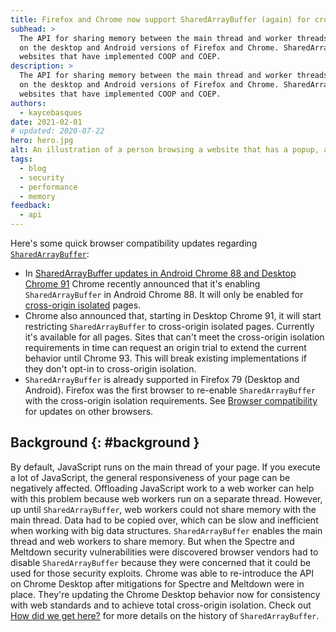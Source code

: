 ```yaml
---
title: Firefox and Chrome now support SharedArrayBuffer (again) for cross-origin isolated pages
subhead: >
  The API for sharing memory between the main thread and worker threads is available (again)
  on the desktop and Android versions of Firefox and Chrome. SharedArrayBuffer is only available for
  websites that have implemented COOP and COEP.
description: >
  The API for sharing memory between the main thread and worker threads is available (again)
  on the desktop and Android versions of Firefox and Chrome. SharedArrayBuffer is only available for
  websites that have implemented COOP and COEP.
authors:
  - kaycebasques
date: 2021-02-01
# updated: 2020-07-22
hero: hero.jpg
alt: An illustration of a person browsing a website that has a popup, an iframe, and an image.
tags:
  - blog
  - security
  - performance
  - memory
feedback:
  - api
---
```


Here's some quick browser compatibility updates regarding [`SharedArrayBuffer`][mdn]:

* In [SharedArrayBuffer updates in Android Chrome 88 and
  Desktop Chrome 91][announcement] Chrome recently announced that
  it's enabling `SharedArrayBuffer` in Android Chrome 88.
  It will only be enabled for [cross-origin isolated](/coop-coep/) pages.
* Chrome also announced that, starting in Desktop Chrome 91, it will start
  restricting `SharedArrayBuffer` to cross-origin isolated pages.
  Currently it's available for all pages. Sites that can't meet the cross-origin
  isolation requirements in time can request an origin trial to extend the
  current behavior until Chrome 93. This will break existing implementations
  if they don't opt-in to cross-origin isolation.
* `SharedArrayBuffer` is already supported in Firefox 79 (Desktop and Android).
  Firefox was the first browser to re-enable `SharedArrayBuffer` with the
  cross-origin isolation requirements. See [Browser compatibility][compat] for
  updates on other browsers.

## Background {: #background }

By default, JavaScript runs on the main thread of your page. If you execute a
lot of JavaScript, the general responsiveness of your page can be negatively
affected. Offloading JavaScript work to a web worker can help with this problem
because web workers run on a separate thread. However, up until
`SharedArrayBuffer`, web workers could not share memory with the main thread. Data
had to be copied over, which can be slow and inefficient when working with big
data structures. `SharedArrayBuffer` enables the main thread and web workers to
share memory. But when the Spectre and Meltdown security vulnerabilities were
discovered browser vendors had to disable `SharedArrayBuffer` because
they were concerned that it could be used for those security exploits. Chrome
was able to re-introduce the API on Chrome Desktop after mitigations for Spectre
and Meltdown were in place. They're updating the Chrome Desktop behavior now for
consistency with web standards and to achieve total cross-origin isolation.
Check out [How did we get here?](TODO) for more details on the history of
`SharedArrayBuffer`.

[mdn]: https://developer.mozilla.org/en-US/docs/Web/JavaScript/Reference/Global_Objects/SharedArrayBuffer
[workers]: https://developer.mozilla.org/en-US/docs/Web/API/Web_Workers_API/Using_web_workers
[compat]: https://developer.mozilla.org/en-US/docs/Web/JavaScript/Reference/Global_Objects/SharedArrayBuffer#browser_compatibility
[announcement]: https://developer.chrome.com/blog/enabling-shared-array-buffer/
